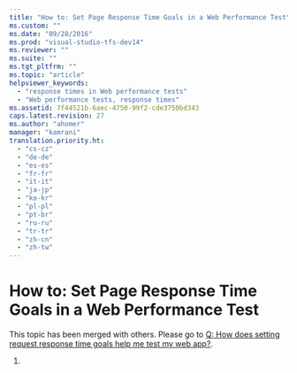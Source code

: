 ```yaml
---
title: "How to: Set Page Response Time Goals in a Web Performance Test"
ms.custom: ""
ms.date: "09/28/2016"
ms.prod: "visual-studio-tfs-dev14"
ms.reviewer: ""
ms.suite: ""
ms.tgt_pltfrm: ""
ms.topic: "article"
helpviewer_keywords: 
  - "response times in Web performance tests"
  - "Web performance tests, response times"
ms.assetid: 7f44521b-6aec-4750-99f2-cde3750bd343
caps.latest.revision: 27
ms.author: "ahomer"
manager: "kamrani"
translation.priority.ht: 
  - "cs-cz"
  - "de-de"
  - "es-es"
  - "fr-fr"
  - "it-it"
  - "ja-jp"
  - "ko-kr"
  - "pl-pl"
  - "pt-br"
  - "ru-ru"
  - "tr-tr"
  - "zh-cn"
  - "zh-tw"
---
```

# How to: Set Page Response Time Goals in a Web Performance Test
This topic has been merged with others. Please go to [Q: How does setting request response time goals help me test my web app?](http://msdn.microsoft.com/en-us/bd0a82fd-cec0-4861-bc09-e1b0b2d258ef).  
  
1.